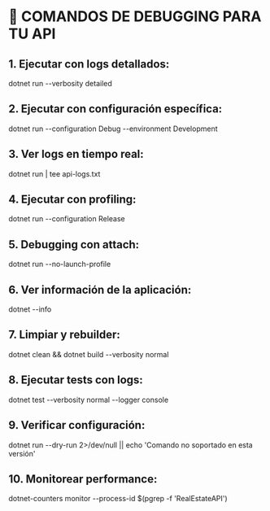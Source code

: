 # 🚀 COMANDOS DE DEBUGGING PARA TU API

## 1. Ejecutar con logs detallados:
dotnet run --verbosity detailed

## 2. Ejecutar con configuración específica:
dotnet run --configuration Debug --environment Development

## 3. Ver logs en tiempo real:
dotnet run | tee api-logs.txt

## 4. Ejecutar con profiling:
dotnet run --configuration Release

## 5. Debugging con attach:
dotnet run --no-launch-profile

## 6. Ver información de la aplicación:
dotnet --info

## 7. Limpiar y rebuilder:
dotnet clean && dotnet build --verbosity normal

## 8. Ejecutar tests con logs:
dotnet test --verbosity normal --logger console

## 9. Verificar configuración:
dotnet run --dry-run 2>/dev/null || echo 'Comando no soportado en esta versión'

## 10. Monitorear performance:
dotnet-counters monitor --process-id $(pgrep -f 'RealEstateAPI')
